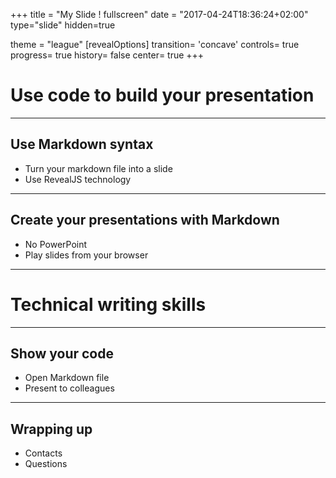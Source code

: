 +++
title = "My Slide ! fullscreen"
date = "2017-04-24T18:36:24+02:00"
type="slide"
hidden=true

theme = "league"
[revealOptions]
transition= 'concave'
controls= true
progress= true
history= false
center= true
+++

# Use code to build your presentation

___

## Use Markdown syntax

- Turn your markdown file into a slide
- Use RevealJS technology

___

## Create your presentations with Markdown

- No PowerPoint
- Play slides from your browser

---

# Technical writing skills

___

## Show your code

- Open Markdown file
- Present to colleagues

___

## Wrapping up

- Contacts
- Questions